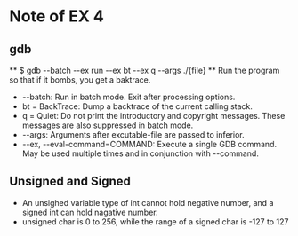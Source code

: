 # Note of EX 4

## gdb

** $ gdb --batch --ex run --ex bt --ex q --args ./{file} **
Run the program so that if it bombs, you get a baktrace.

- --batch: Run in batch mode. Exit after processing options.
- bt =  BackTrace: Dump a backtrace of the current calling stack.
- q = Quiet: Do not print the introductory and copyright messages. These messages are also suppressed in batch mode.
- --args: Arguments after excutable-file are passed to inferior.
- --ex, --eval-command=COMMAND: Execute a single GDB command. May be used multiple times and in conjunction with --command.

## Unsigned and Signed

- An unsighed variable type of int cannot hold negative number, and a signed int can hold nagative number.
- unsigned char is 0 to 256, while the range of a signed char is -127 to 127
